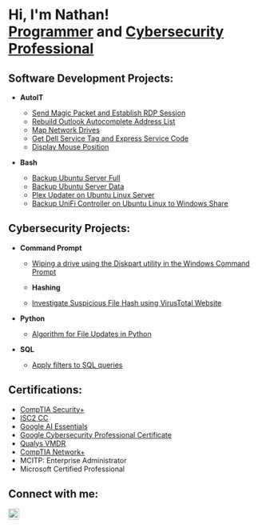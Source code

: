 <h1>Hi, I'm Nathan! <br/><a href="https://github.com/nathanlarsen1">Programmer</a> and <a href="https://www.linkedin.com/in/nathan-larsen-49671a82/">Cybersecurity Professional</a></h1>

<h2>Software Development Projects:</h2>

- <b>AutoIT</b>
  - [Send Magic Packet and Establish RDP Session](https://github.com/nathanlarsen1/SendMagicPacketRDPSession)
  - [Rebuild Outlook Autocomplete Address List](https://github.com/nathanlarsen1/RebuildOutlookAutocompleteAddressList)
  - [Map Network Drives](https://github.com/nathanlarsen1/MapNetworkDrives)
  - [Get Dell Service Tag and Express Service Code](https://github.com/nathanlarsen1/GetDellServiceTag)
  - [Display Mouse Position](https://github.com/nathanlarsen1/DisplayMousePosition)


- <b>Bash</b>
  - [Backup Ubuntu Server Full](https://github.com/nathanlarsen1/BackupUbuntuServerFull)
  - [Backup Ubuntu Server Data](https://github.com/nathanlarsen1/BackupUbuntuServerData)
  - [Plex Updater on Ubuntu Linux Server](https://github.com/nathanlarsen1/PlexUpdater)
  - [Backup UniFi Controller on Ubuntu Linux to Windows Share](https://github.com/nathanlarsen1/BackupUniFiController)


<h2>Cybersecurity Projects:</h2>

- <b>Command Prompt</b>
  - [Wiping a drive using the Diskpart utility in the Windows Command Prompt](https://github.com/nathanlarsen1/WipingDriveDiskpartWindows)
 
  - <b>Hashing</b>
  - [Investigate Suspicious File Hash using VirusTotal Website](https://github.com/nathanlarsen1/InvestigateSuspiciousFileHash)

- <b>Python</b>
  - [Algorithm for File Updates in Python](https://github.com/nathanlarsen1/AlgorithmforfileupdatesinPython)
  
- <b>SQL</b>
  - [Apply filters to SQL queries](https://github.com/nathanlarsen1/ApplyfilterstoSQLqueries)


<h2> Certifications:</h2>

- [CompTIA Security+](https://www.comptia.org/certifications/security)
- [ISC2 CC](https://www.isc2.org/landing/1mcc?utm_source=google&utm_medium=cpc&utm_campaign=GBL-CC-1M-DG&utm_term=search&utm_content=GBL-CC-1M-DG&gad_source=1&gclid=CjwKCAjw3P-2BhAEEiwA3yPhwKce7A6S9Mt46gfALP1YHUSvypAvJrCuLcyYdOBS4g8aRF-MYC4e8BoCzHwQAvD_BwE)
- [Google AI Essentials](https://www.coursera.org/learn/google-ai-essentials)
- [Google Cybersecurity Professional Certificate](https://www.coursera.org/google-certificates/cybersecurity-certificate?utm_campaign=sou--direct__med--none-direct__cam--gwgsite__con--null__ter--null&utm_medium=institutions&utm_source=google)
- [Qualys VMDR](https://www.qualys.com/training/course/vmdr/)
- [CompTIA Network+](https://www.comptia.org/certifications/network)
- MCITP: Enterprise Administrator
- Microsoft Certified Professional


<h2>Connect with me:</h2>

[<img align="left" alt="NathanLarsen | LinkedIn" width="22px" src="https://cdn.jsdelivr.net/npm/simple-icons@v3/icons/linkedin.svg" />][linkedin]

[linkedin]: https://linkedin.com/in/nathan-larsen-49671a82
